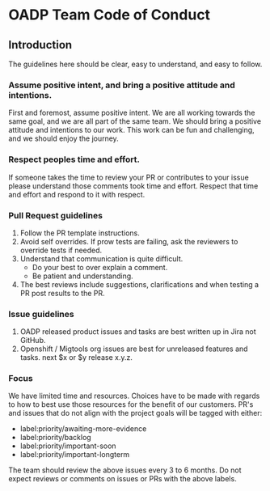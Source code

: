 # OADP Team Code of Conduct

## Introduction

The guidelines here should be clear, easy to understand, and easy to follow.

### Assume positive intent, and bring a positive attitude and intentions.

First and foremost, assume positive intent. We are all working towards the same goal, and we are all part of the same team. We should bring a positive attitude and intentions to our work.  This work can be fun and challenging, and we should enjoy the journey.

### Respect peoples time and effort.

If someone takes the time to review your PR or contributes to your issue please understand
those comments took time and effort. Respect that time and effort and respond to it with
respect.


### Pull Request guidelines
1. Follow the PR template instructions. 
1. Avoid self overrides. If prow tests are failing, ask the reviewers to override tests if needed. 
1. Understand that communication is quite difficult. 
   - Do your best to over explain a comment.
   - Be patient and understanding.
1. The best reviews include suggestions, clarifications and when testing a PR post results to the PR.

### Issue guidelines
1. OADP released product issues and tasks are best written up in Jira not GitHub.
1. Openshift / Migtools org issues are best for unreleased features and tasks. next $x or $y release x.y.z.  

### Focus
We have limited time and resources. Choices have to be made with regards to how to best use those resources for the benefit of our customers.  PR's and issues that do not align with the project goals will be tagged with either:
- label:priority/awaiting-more-evidence
- label:priority/backlog
- label:priority/important-soon
- label:priority/important-longterm

The team should review the above issues every 3 to 6 months. Do not expect reviews or comments on issues or PRs with the above labels. 

